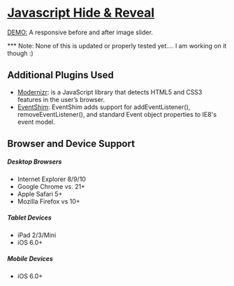 # [Javascript Hide & Reveal](http://sandbox.visualmarvel.com/Javascript/Hide_and_Reveal)

[DEMO:](http://sandbox.visualmarvel.com/Javascript/Hide_and_Reveal) A responsive before and after image slider.

*** Note: None of this is updated or properly tested yet.... I am working on it though :)

## Additional Plugins Used
* [Modernizr](http://modernizr.com/): is a JavaScript library that detects HTML5 and CSS3 features in the user’s browser.
* [EventShim](https://github.com/jwmcpeak/EventShim): EventShim adds support for addEventListener(), removeEventListener(), and standard Event object properties to IE8's event model.

## Browser and Device Support

##### Desktop Browsers
* Internet Explorer 8/9/10
* Google Chrome vs. 21+
* Apple Safari 5+
* Mozilla Firefox vs 10+

##### Tablet Devices
* iPad 2/3/Mini
* iOS 6.0+

##### Mobile Devices
* iOS 6.0+
